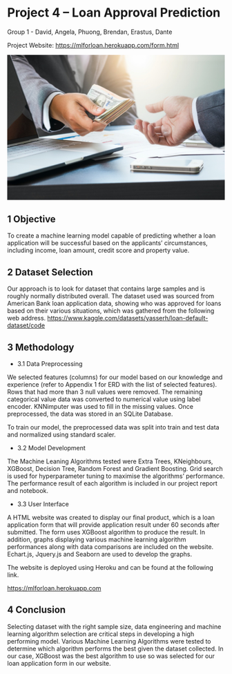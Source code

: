 
# Project 4 – Loan Approval Prediction
Group 1 - David, Angela, Phuong, Brendan, Erastus, Dante

Project Website: https://mlforloan.herokuapp.com/form.html

![Machine Learning](static/images/cashindex.jpeg)


## 1 Objective


To create a machine learning model capable of predicting whether a loan application will be successful based on the applicants’ circumstances, including income, loan amount, credit score and property value.   


## 2 Dataset Selection


Our approach is to look for dataset that contains large samples and is roughly normally distributed overall. The dataset used was sourced from American Bank loan application data, showing who was approved for loans based on their various situations, which was gathered from the following web address.
https://www.kaggle.com/datasets/yasserh/loan-default-dataset/code

   
## 3 Methodology


* 3.1 Data Preprocessing 

We selected features (columns) for our model based on our knowledge and experience (refer to Appendix 1 for ERD with the list of selected features). Rows that had more than 3 null values were removed. The remaining categorical value data was converted to numerical value using label encoder. KNNimputer was used to fill in the missing values. Once preprocessed, the data was stored in an SQLite Database.

To train our model, the preprocessed data was split into train and test data and normalized using standard scaler. 


* 3.2 Model Development 

The Machine Leaning Algorithms tested were Extra Trees, KNeighbours, XGBoost, Decision Tree, Random Forest and Gradient Boosting. Grid search is used for hyperparameter tuning to maximise the algorithms’ performance. The performance result of each algorithm is included in our project report and notebook.


* 3.3 User Interface

A HTML website was created to display our final product, which is a loan application form that will provide application result under 60 seconds after submitted. The form uses XGBoost algorithm to produce the result. In addition, graphs displaying various machine learning algorithm performances along with data comparisons are included on the website. Echart.js, Jquery.js and Seaborn are used to develop the graphs.

The website is deployed using Heroku and can be found at the following link.

https://mlforloan.herokuapp.com


## 4 Conclusion 

Selecting dataset with the right sample size, data engineering and machine learning algorithm selection are critical steps in developing a high performing model. Various Machine Learning Algorithms were tested to determine which algorithm performs the best given the dataset collected. In our case, XGBoost was the best algorithm to use so was selected for our loan application form in our website. 





